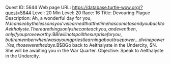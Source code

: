 Quest ID: 5644
Web page URL: https://database.turtle-wow.org/?quest=5644
Level: 20
Min Level: 20
Race: 16
Title: Devouring Plague
Description: Ah, a wonderful day for you, $N. I can see by the lessons you've learned that the time has come to send you back to Aelthalyste. There are things only she can teach you, and even then, only if you prove worthy.$B$BI will not spoil the surprise for you, but I remember when I was a young priest learning about true power... divine power. Yes, those were the days.$B$BGo back to Aelthalyste in the Undercity, $N. She will be awaiting you in the War Quarter.
Objective: Speak to Aelthalyste in the Undercity.
